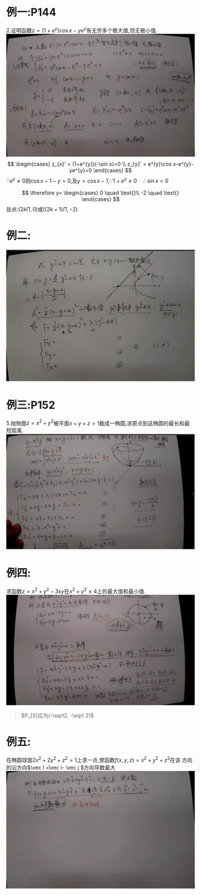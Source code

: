 # 例一:P144 
2.证明函数$z = (1+e^{y})\cos x-ye^{y}$有无穷多个极大值,但无极小值.
![](assets/2022-08-29-14-44-35.png)
$$
\begin{cases}
z_{x}' = (1+e^{y})(-\sin x)=0 \\
z_{y}' = e^{y}\cos x-e^{y}-ye^{y}=0
\end{cases}
$$
$\because e^{y} \neq 0$则$\cos x -1 -y=0$,及$y=\cos x-1$,$\because 1+e^{y}\neq0 \quad \therefore \sin x=0$

$$
\therefore
y=
\begin{cases}
0 \quad \text{}\\
-2 \quad \text{}
\end{cases}
$$
驻点:$(2k \Pi, 0)$或$((2k+1)\Pi,-2)$

# 例二:
![](assets/2022-08-29-14-53-28.png)

# 例三:P152 
5.抛物面$z=x^{2}+y^{2}$被平面$x+y+z=1$截成一椭圆,求原点到这椭圆的最长和最短距离.
![](assets/2022-08-29-15-14-38.png)

# 例四:
求函数$z = x^{2}+y^{2}-3xy$在$x^{2}+y^{2} \le 4$上的最大值和最小值.
![](assets/2022-08-29-15-36-32.png)
> $P_{5}应为(-\sqrt2, -\sqrt 2)$
# 例五:
在椭圆球面$2x^{2}+2y^{2}+z^{2}=1$上求一点,使函数$f(x,y,z)=x^{2}+y^{2}+z^{2}$在该
方向的沿方向$\vec l =\vec i- \vec j $方向导数最大
![](assets/2022-08-29-15-44-40.png)